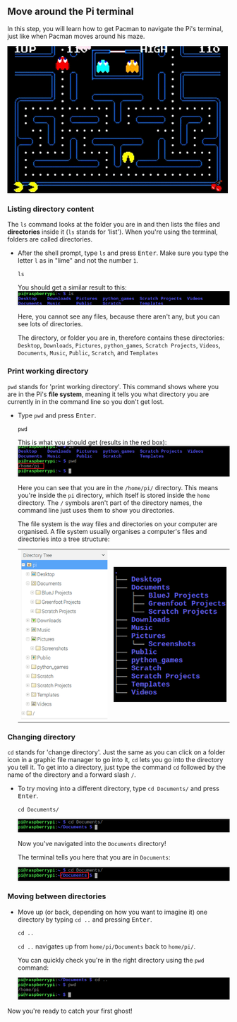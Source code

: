 ## Move around the Pi terminal

In this step, you will learn how to get Pacman to navigate the Pi's terminal, just like when Pacman moves around his maze.

![Pacman Gif](images/pacmangiphy.gif)

### Listing directory content

The `ls` command looks at the folder you are in and then lists the files and **directories** inside it (`ls` stands for 'list'). When you're using the terminal, folders are called directories.

+ After the shell prompt, type `ls` and press <kbd>Enter</kbd>. Make sure you type the letter `l` as in "lime" and not the number `1`.
  ```
  ls
  ```
  You should get a similar result to this:
  ![LS Command](images/lscommand.png)

  Here, you cannot see any files, because there aren't any, but you can see lots of directories.

  The directory, or folder you are in, therefore contains these directories:
  `Desktop`, `Downloads`, `Pictures`, `python_games`, `Scratch Projects`, `Videos`, `Documents`, `Music`, `Public`, `Scratch`, and `Templates`


### Print working directory

`pwd` stands for 'print working directory'. This command shows where you are in the Pi's **file system**, meaning it tells you what directory you are currently in in the command line so you don't get lost.

+ Type `pwd` and press <kbd>Enter</kbd>.
  ```
  pwd
  ```
  This is what you should get (results in the red box):
  ![PWD Command](images/pwdcommand.png)

  Here you can see that you are in the `/home/pi/` directory. This means you're inside the `pi` directory, which itself is stored inside the `home` directory. The `/` symbols aren't part of the directory names, the command line just uses them to show you directories.

  The file system is the way files and directories on your computer are organised. A file system usually organises a computer's files and directories into a tree structure:

  |                                              |                                              |
  | :------------------------------------------: | :------------------------------------------: |
  | ![File Manager](images/filemanager.png)      | ![File Tree](images/filetree.png)            |



### Changing directory

`cd` stands for 'change directory'. Just the same as you can click on a folder icon in a graphic file manager to go into it, `cd` lets you go into the directory you tell it. To get into a directory, just type the command `cd` followed by the name of the directory and a forward slash `/`.

+ To try moving into a different directory, type `cd Documents/` and press <kbd>Enter</kbd>.
  ```
  cd Documents/
  ```
  ![CD Documents](images/cddocuments.png)

  Now you've navigated into the `Documents` directory!

  The terminal tells you here that you are in `Documents`:

  ![CD Documents path](images/cddocumentspath.png)


### Moving between directories

+ Move up (or back, depending on how you want to imagine it) one directory by typing `cd ..` and pressing <kbd>Enter</kbd>.
  ```
  cd ..
  ```
  `cd ..` navigates up from `home/pi/Documents` back to `home/pi/`.

  You can quickly check you're in the right directory using the `pwd` command:

  ![CD DotDot Command](images/cddotdotcommand.png)

Now you're ready to catch your first ghost!
